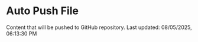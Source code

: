# Auto Push File

Content that will be pushed to GitHub repository.
Last updated: 08/05/2025, 06:13:30 PM